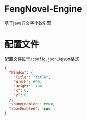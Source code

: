 # FengNovel-Engine
基于java的文字小说引擎
# 配置文件
配置文件位于`/config.json`,为json格式

```json
{
  "Window": {
    "Title": "Title",
    "Width": 600,
    "Height": 400,
    "x": 0,
    "y": 0
  },
  "soundEnabled": true,
  "zoomEnabled": true
}
```